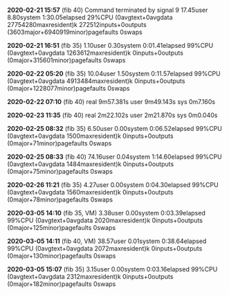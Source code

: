 **2020-02-21 15:57** (fib 40)
Command terminated by signal 9
17.45user 8.80system 1:30.05elapsed 29%CPU (0avgtext+0avgdata 27754280maxresident)k
272512inputs+0outputs (3603major+6940919minor)pagefaults 0swaps

**2020-02-21 16:51** (fib 35)
1.10user 0.30system 0:01.41elapsed 99%CPU (0avgtext+0avgdata 1263612maxresident)k
0inputs+0outputs (0major+315601minor)pagefaults 0swaps

**2020-02-22 05:20** (fib 35)
10.04user 1.50system 0:11.57elapsed 99%CPU (0avgtext+0avgdata 4913484maxresident)k
0inputs+0outputs (0major+1228077minor)pagefaults 0swaps

**2020-02-22 07:10** (fib 40)
real    9m57.381s
user    9m49.143s
sys     0m7.160s

**2020-02-23 11:35** (fib 40)
real	2m22.102s
user	2m21.870s
sys	0m0.040s

**2020-02-25 08:32** (fib 35)
6.50user 0.00system 0:06.52elapsed 99%CPU (0avgtext+0avgdata 1500maxresident)k
0inputs+0outputs (0major+71minor)pagefaults 0swaps

**2020-02-25 08:33** (fib 40)
74.16user 0.04system 1:14.60elapsed 99%CPU (0avgtext+0avgdata 1484maxresident)k
0inputs+0outputs (0major+75minor)pagefaults 0swaps

**2020-02-26 11:21** (fib 35)
4.27user 0.00system 0:04.30elapsed 99%CPU (0avgtext+0avgdata 1560maxresident)k
0inputs+0outputs (0major+78minor)pagefaults 0swaps

**2020-03-05 14:10** (fib 35, VM)
3.38user 0.00system 0:03.39elapsed 99%CPU (0avgtext+0avgdata 2020maxresident)k
0inputs+0outputs (0major+125minor)pagefaults 0swaps

**2020-03-05 14:11** (fib 40, VM)
38.57user 0.01system 0:38.64elapsed 99%CPU (0avgtext+0avgdata 2072maxresident)k
0inputs+0outputs (0major+130minor)pagefaults 0swaps

**2020-03-05 15:07** (fib 35)
3.15user 0.00system 0:03.16elapsed 99%CPU (0avgtext+0avgdata 2312maxresident)k
0inputs+0outputs (0major+182minor)pagefaults 0swaps

